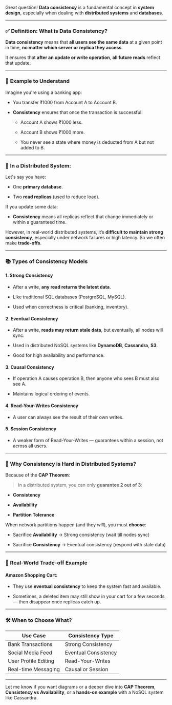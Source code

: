 Great question! **Data consistency** is a fundamental concept in **system design**, especially when dealing with **distributed systems** and **databases**.

---

### ✅ **Definition: What is Data Consistency?**

**Data consistency** means that **all users see the same data** at a given point in time, **no matter which server or replica they access**.

It ensures that **after an update or write operation**, **all future reads** reflect that update.

---

### 📍 **Example to Understand**

Imagine you're using a banking app:

- You transfer ₹1000 from Account A to Account B.
    
- **Consistency** ensures that once the transaction is successful:
    
    - Account A shows ₹1000 less.
        
    - Account B shows ₹1000 more.
        
    - You never see a state where money is deducted from A but not added to B.
        

---

### 🔄 **In a Distributed System:**

Let's say you have:

- One **primary database**.
    
- Two **read replicas** (used to reduce load).
    

If you update some data:

- **Consistency** means all replicas reflect that change immediately or within a guaranteed time.
    

However, in real-world distributed systems, it’s **difficult to maintain strong consistency**, especially under network failures or high latency. So we often make **trade-offs**.

---

### 📚 Types of Consistency Models

#### 1. **Strong Consistency**

- After a write, **any read returns the latest data**.
    
- Like traditional SQL databases (PostgreSQL, MySQL).
    
- Used when correctness is critical (banking, inventory).
    

#### 2. **Eventual Consistency**

- After a write, **reads may return stale data**, but eventually, all nodes will sync.
    
- Used in distributed NoSQL systems like **DynamoDB**, **Cassandra**, **S3**.
    
- Good for high availability and performance.
    

#### 3. **Causal Consistency**

- If operation A causes operation B, then anyone who sees B must also see A.
    
- Maintains logical ordering of events.
    

#### 4. **Read-Your-Writes Consistency**

- A user can always see the result of their own writes.
    

#### 5. **Session Consistency**

- A weaker form of Read-Your-Writes — guarantees within a session, not across all users.
    

---

### 🔺 Why Consistency is Hard in Distributed Systems?

Because of the **CAP Theorem**:

> In a distributed system, you can only **guarantee 2 out of 3**:

- **Consistency**
    
- **Availability**
    
- **Partition Tolerance**
    

When network partitions happen (and they _will_), you must **choose**:

- Sacrifice **Availability** → Strong consistency (wait till nodes sync)
    
- Sacrifice **Consistency** → Eventual consistency (respond with stale data)
    

---

### 🧠 Real-World Trade-off Example

#### Amazon Shopping Cart:

- They use **eventual consistency** to keep the system fast and available.
    
- Sometimes, a deleted item may still show in your cart for a few seconds — then disappear once replicas catch up.
    

---

### 🛠 When to Choose What?

|Use Case|Consistency Type|
|---|---|
|Bank Transactions|Strong Consistency|
|Social Media Feed|Eventual Consistency|
|User Profile Editing|Read-Your-Writes|
|Real-time Messaging|Causal or Session|

---

Let me know if you want diagrams or a deeper dive into **CAP Theorem**, **Consistency vs Availability**, or a **hands-on example** with a NoSQL system like Cassandra.